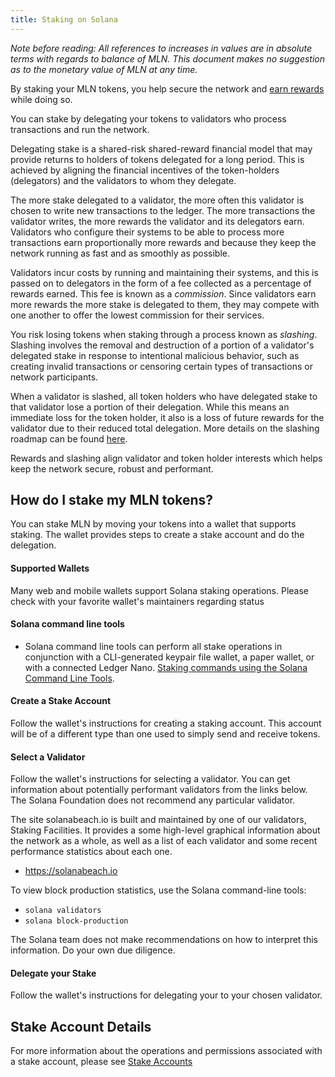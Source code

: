```yaml
---
title: Staking on Solana
---
```


_Note before reading: All references to increases in values are in absolute
terms with regards to balance of MLN.
This document makes no suggestion as to the monetary value of MLN at any time._

By staking your MLN tokens, you help secure the network and
[earn rewards](implemented-proposals/staking-rewards.md) while doing so.

You can stake by delegating your tokens to validators who process transactions and run the network.

Delegating stake is a shared-risk shared-reward financial model that may provide
returns to holders of tokens delegated for a long period.
This is achieved by aligning the financial incentives of the token-holders
(delegators) and the validators to whom they delegate.

The more stake delegated to a validator, the more often this validator
is chosen to write new transactions to the ledger. The more transactions
the validator writes, the more rewards the validator and its delegators earn.
Validators who configure their systems to be able to process more transactions
earn proportionally more rewards and
because they keep the network running as fast and as smoothly as possible.

Validators incur costs by running and maintaining their systems, and this is
passed on to delegators in the form of a fee collected as a percentage of
rewards earned. This fee is known as a _commission_. Since validators earn more
rewards the more stake is delegated to them, they may compete with one another
to offer the lowest commission for their services.

You risk losing tokens when staking through a process known as
_slashing_. Slashing involves the removal and destruction of a portion of a
validator's delegated stake in response to intentional malicious behavior,
such as creating invalid transactions or censoring certain types of transactions
or network participants.

When a validator is slashed, all token holders who have delegated stake to that
validator lose a portion of their delegation. While this means an immediate
loss for the token holder, it also is a loss of future rewards for the validator
due to their reduced total delegation. More details on the slashing roadmap can
be found
[here](proposals/optimistic-confirmation-and-slashing.md#slashing-roadmap).

Rewards and slashing align validator and token holder interests which helps keep the network
secure, robust and performant.


## How do I stake my MLN tokens?

You can stake MLN by moving your tokens
into a wallet that supports staking.   The wallet provides steps to create a stake account
and do the delegation.

#### Supported Wallets

Many web and mobile wallets support Solana staking operations. Please check with
your favorite wallet's maintainers regarding status

#### Solana command line tools
- Solana command line tools can perform all stake operations in conjunction
  with a CLI-generated keypair file wallet, a paper wallet, or with a connected
  Ledger Nano.
  [Staking commands using the Solana Command Line Tools](cli/delegate-stake.md).

#### Create a Stake Account

Follow the wallet's instructions for creating a staking account.  This account
will be of a different type than one used to simply send and receive tokens.

#### Select a Validator

Follow the wallet's instructions for selecting a validator.  You can get
information about potentially performant validators from the links below.
The Solana Foundation does not recommend any particular validator.

The site solanabeach.io is built and maintained by one of our validators,
Staking Facilities. It provides a some high-level graphical information about
the network as a whole, as well as a list of each validator and some recent
performance statistics about each one.

- https://solanabeach.io

To view block production statistics, use the Solana command-line tools:

- `solana validators`
- `solana block-production`

The Solana team does not make recommendations on how to interpret this
information. Do your own due diligence.

#### Delegate your Stake

Follow the wallet's instructions for delegating your to your chosen validator.

## Stake Account Details

For more information about the operations and permissions associated with a
stake account, please see [Stake Accounts](staking/stake-accounts.md)
